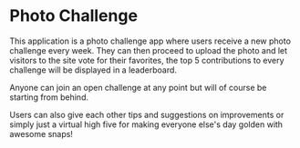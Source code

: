 # Photo Challenge
This application is a photo challenge app where users receive a new 
photo challenge every week. They can then proceed to upload the photo and let visitors 
to the site vote for their favorites, the top 5 contributions to every challenge will be displayed in a leaderboard.

Anyone can join an open challenge at any point but will of course be starting from behind.

Users can also give each other tips and suggestions on improvements or simply just a virtual high five for 
making everyone else's day golden with awesome snaps!
